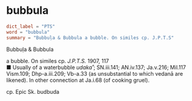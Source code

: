 # bubbula

``` toml
dict_label = "PTS"
word = "bubbula"
summary = "Bubbuḷa & Bubbula a bubble. On similes cp. J.P.T.S"
```

Bubbuḷa & Bubbula

a bubble. On similes cp. *J.P.T.S.* 1907, 117  
■ Usually of a waterbubble *udaka˚*; SN.iii.141; AN.iv.137; Ja.v.216; Mil.117 Vism.109; Dhp\-a.iii.209; Vb\-a.33 (as unsubstantial to which vedanā are likened). In other connection at Ja.i.68 (of cooking gruel).

cp. Epic Sk. budbuda

